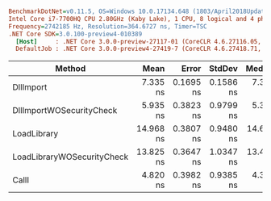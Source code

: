 ``` ini

BenchmarkDotNet=v0.11.5, OS=Windows 10.0.17134.648 (1803/April2018Update/Redstone4)
Intel Core i7-7700HQ CPU 2.80GHz (Kaby Lake), 1 CPU, 8 logical and 4 physical cores
Frequency=2742185 Hz, Resolution=364.6727 ns, Timer=TSC
.NET Core SDK=3.0.100-preview4-010389
  [Host]	 : .NET Core 3.0.0-preview-27117-01 (CoreCLR 4.6.27116.05, CoreFX 4.7.18.56608), 64bit RyuJIT
  DefaultJob : .NET Core 3.0.0-preview4-27419-7 (CoreCLR 4.6.27418.71, CoreFX 4.7.19.11907), 64bit RyuJIT


```
|					  Method |		Mean |	   Error |	  StdDev |	  Median | Ratio | RatioSD |
|--------------------------- |----------:|----------:|----------:|----------:|------:|--------:|
|				   DllImport |	7.335 ns | 0.1695 ns | 0.1586 ns |	7.329 ns |	1.00 |	  0.00 |
|	DllImportWOSecurityCheck |	5.935 ns | 0.3823 ns | 0.9799 ns |	5.387 ns |	1.04 |	  0.06 |
|				 LoadLibrary | 14.968 ns | 0.3807 ns | 0.9480 ns | 14.662 ns |	2.17 |	  0.19 |
| LoadLibraryWOSecurityCheck | 13.825 ns | 0.3647 ns | 1.0347 ns | 13.437 ns |	2.14 |	  0.07 |
|					   CallI |	4.820 ns | 0.3982 ns | 0.9385 ns |	4.358 ns |	0.88 |	  0.09 |
